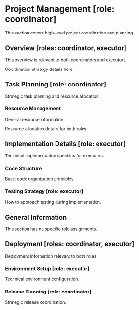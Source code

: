 # Project Management [role: coordinator]

This section covers high-level project coordination and planning.

## Overview [roles: coordinator, executor]

This overview is relevant to both coordinators and executors.

<!-- role: coordinator -->
Coordination strategy details here.

## Task Planning [role: coordinator]

Strategic task planning and resource allocation.

### Resource Management

General resource information.

<!-- roles: coordinator, executor -->
Resource allocation details for both roles.

## Implementation Details [role: executor]

Technical implementation specifics for executors.

### Code Structure

Basic code organization principles.

### Testing Strategy [role: executor]

How to approach testing during implementation.

## General Information

This section has no specific role assignments.

## Deployment [roles: coordinator, executor]

Deployment information relevant to both roles.

### Environment Setup [role: executor]

Technical environment configuration.

### Release Planning [role: coordinator]

Strategic release coordination.